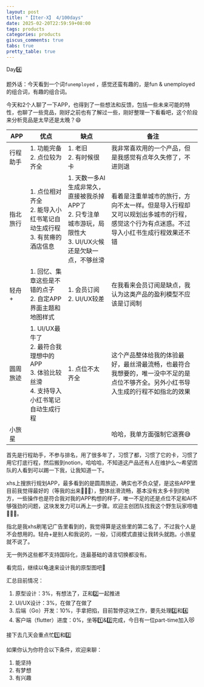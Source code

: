 ```yaml
---
layout: post
title: "【Iter-X】 4/100days"
date: 2025-02-20T22:59:59+08:00
tags: products
categories: products
giscus_comments: true
tabs: true
pretty_table: true
---
```


Day4️⃣

题外话：今天看到一个词`funemployed` ，感觉还蛮有趣的，是fun & unemployed的组合词，有趣的组合词。

今天和2个人聊了一下APP，也得到了一些想法和反馈，包括一些未来可能的特性，也聊了一些竞品，刚好之前也有了解过一些，刚好整理一下看看吧，这个阶段来分析竞品是太早还是太晚？😄

| APP      | 优点                                                                                             | 缺点                                                                                                              | 备注                                                                                                                                 |
| -------- | ------------------------------------------------------------------------------------------------ | ----------------------------------------------------------------------------------------------------------------- | ------------------------------------------------------------------------------------------------------------------------------------ |
| 行程助手 | 1. 功能完备<br>2. 点位较为齐全                                                                   | 1. 老旧<br>2. 有时候很卡                                                                                          | 我非常喜欢用的一个产品，但是我感觉有点年久失修了，不进则退                                                                           |
| 指北旅行 | 1. 点位相对齐全<br>2. 能导入小红书笔记自动生成行程<br>3. 有贫瘠的酒店信息                        | 1. 天数一多AI生成非常久，直接被我杀掉APP了<br>2. 只专注单城市游玩，局限性大<br>3. UI/UX火候还是欠缺一点，不够丝滑 | 看着是注重单城市的旅行，方向不太一样。但是导入行程却又可以规划出多城市的行程，感觉这个行为有点迷惑。不过导入小红书生成行程效果还不错 |
| 轻舟+    | 1. 回忆、集章这些是不错的点子<br>2. 自定APP界面主题和地图样式                                    | 1. 会员订阅<br>2. UI/UX较差                                                                                       | 在我看来会员订阅是缺点，我认为这类产品的盈利模型不应该是订阅制                                                                       |
| 圆周旅迹 | 1. UI/UX最牛了<br>2. 最符合我理想中的APP<br>3. 体验比较丝滑<br>4. 支持导入小红书笔记自动生成行程 | 1. 点位不太齐全                                                                                                   | 这个产品整体给我的体验最好，最丝滑最流畅，也最符合我想要的，唯一没中不足的是点位不够齐全。另外小红书导入生成的行程不如指北的效果     |
| 小旅星   |                                                                                                  |                                                                                                                   | 哈哈，我单方面强制它退赛😅                                                                                                           |

首先是行程助手，不参与排名，用了很多年了，习惯了都，习惯了它的卡，习惯了用它打底行程，然后搬到notion，哈哈哈，不知道这产品还有人在维护么～希望团队的人看到可以踢一下我，让我知道一下。

xhs上搜旅行规划APP，最多看到的是圆周旅迹，确实也不负众望，是这些APP里目前我觉得最好的（等我的出来🙇🏾‍♂️），整体丝滑流畅，基本没有太多卡到的地方，一些操作也是符合我对我的APP构想的样子，唯一不足的还是点位不足和AI不够强劲的问题，这块发发力可以再上一步骤。欢迎主创团队找我这个野生玩家唠嗑🧑🏿‍💻。

指北是我xhs刷笔记广告里看到的，我觉得算是这些里的第二名了，不过我个人是不会想用的。轻舟+是别人和我说的，一般，订阅模式直接让我转头就跑。小旅星就不说了。

无一例外这些都不支持国际化，连最基础的语言切换都没有。

看完后，继续以龟速来设计我的原型图吧🥺

汇总目前情况：

1. 原型设计：3%，有想法了，正和2️⃣一起推进
2. UI/UX设计：3%，在做了在做了
3. 后端（Go）开发：10%，手拿把掐，目前暂停这块工作，要先处理2️⃣和4️⃣
4. 客户端（flutter）进度：0%，坐等1️⃣&2️⃣完成，今日有一位part-time加入😻

接下去几天会重点忙1️⃣和2️⃣

如果你认为你符合以下条件，欢迎来聊：

1. 能坚持
2. 有梦想
3. 有兴趣

